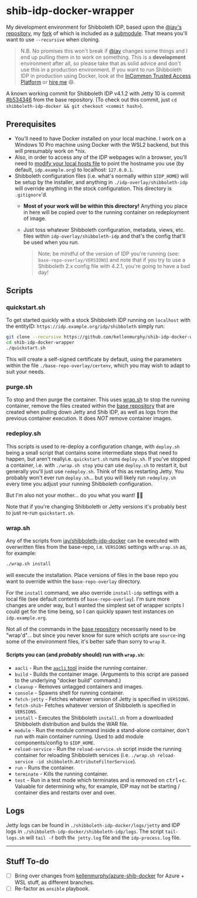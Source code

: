 # shib-idp-docker-wrapper

My development environment for Shibboleth IDP, based upon the [@iay's repository](https://github.com/iay/shibboleth-idp-docker), my [fork](https://github.com/kellenmurphy/shibboleth-idp-docker) of which is included as a [submodule](https://github.blog/2016-02-01-working-with-submodules/). That means you'll want to use `--recursive` when cloning.

> N.B. No promises this won't break if [@iay](https://github.com/iay) changes some things and I end up pulling them in to work on something. This is a **development** environment after all, so please take that as solid advice and don't use this in a production environment. If you want to run Shibboleth IDP in production using Docker, look at the [InCommon Trusted Access Platform](https://spaces.at.internet2.edu/display/ITAP/InCommon+Trusted+Access+Platform+Library) or [hire me](https://idmengineering.com) :smile:.  
 
A known working commit for Shibboleth IDP v4.1.2 with Jetty 10 is commit [#b534346](https://github.com/kellenmurphy/shibboleth-idp-docker/commit/b534346f244f3018bf2ae48988c2babfee995c5b) from the base repository. (To check out this commit, just `cd shibboleth-idp-docker && git checkout <commit hash>`).

## Prerequisites

- You'll need to have Docker installed on your local machine. I work on a Windows 10 Pro machine using Docker with the WSL2 backend, but this will presumably work on *nix. 
- Also, in order to access any of the IDP webpages w/in a browser, you'll need to [modify your local hosts file](https://www.bcsengineering.com/how-to-modify-your-hosts-file/) to point the hostname you use (by default, `idp.example.org`) to localhost: `127.0.0.1`.
- Shibboleth configuration files (i.e. what's normally within `$IDP_HOME`) will be setup by the installer, and anything in `./idp-overlay/shibboleth-idp` will override anything in the stock configuration. This directory is `.gitignore`'d. 
  - **Most of your work will be within this directory!** Anything you place in here will be copied over to the running container on redeployment of image.
  - Just toss whatever Shibboleth configuration, metadata, views, etc. files within `idp-overlay/shibboleth-idp` and that's the config that'll be used when you run. 

    > Note: be mindful of the version of IDP you're running (see: `base-repo-overlay/VERSIONS`) and note that if you try to use a Shibboleth 2.x config file with 4.2.1, you're going to have a bad day!
## Scripts

### quickstart.sh

To get started quickly with a stock Shibboleth IDP running on `localhost` with the entityID: `https://idp.example.org/idp/shibboleth` simply run:

```bash
git clone --recursive https://github.com/kellenmurphy/shib-idp-docker-wrapper.git
cd shib-idp-docker-wrapper
./quickstart.sh
```

This will create a self-signed certificate by default, using the parameters within the file `./base-repo-overlay/certenv`, which you may wish to adapt to suit your needs.

### purge.sh

To stop and then purge the container. This uses [wrap.sh](#wrapsh) to stop the running container, remove the files created within the [base repository](https://github.com/kellenmurphy/shibboleth-idp-docker) that are created when pulling down Jetty and Shib IDP, as well as logs from the previous container execution. It does *NOT* remove container images.

### redeploy.sh

This scripts is used to re-deploy a configuration change, with `deploy.sh` being a small script that contains some intermediate steps that need to happen, but aren't reallyi.e. `quickstart.sh` runs `deploy.sh`. If you've stopped a container, i.e. with `./wrap.sh stop` you can use `deploy.sh` to restart it, but generally you'll just use `redeploy.sh`. Think of this as restarting Jetty. You probably won't ever run `deploy.sh`... but you will likely run `redeploy.sh` every time you adjust your running Shibboleth configuration. 

But I'm also not your mother... do you what you want! :man_shrugging:

Note that if you're changing Shibboleth or Jetty versions it's probably best to just re-run `quickstart.sh`.
### wrap.sh

Any of the scripts from [iay/shibboleth-idp-docker](https://github.com/iay/shibboleth-idp-docker) can be executed with overwritten files from the base-repo, i.e. `VERSIONS` settings with `wrap.sh` as, for example:

```bash
./wrap.sh install
```

will execute the installation. Place versions of files in the base repo you want to override within the `base-repo-overlay` directory. 

For the `install` command, we also override `install-idp` settings with a local file (see default contents of `base-repo-overlay`). I'm sure more changes are under way, but I wanted the simplest set of wrapper scripts I could get for the time being, so I can quickly spawn test instances on `idp.example.org`. 

Not all of the commands in the [base repository](https://github.com/iay/shibboleth-idp-docker) necessarily need to be "wrap'd"... but since you never know for sure which scripts are `source`-ing some of the environment files, it's better safe than sorry to `wrap` it.

#### Scripts you can (and *probably* should) run with `wrap.sh`:

- `aacli` - Run the [`aacli` tool](https://shibboleth.atlassian.net/wiki/spaces/IDP4/pages/1265631852/AACLI) inside the running container.
- `build` - Builds the container image. (Arguments to this script are passed to the underlying "docker build" command.)
- `cleanup` - Removes untagged containers and images.
- `console` - Spawns shell for running container.
- `fetch-jetty` - Fetches whatever version of Jetty is specified in `VERSIONS`.
- `fetch-shib`- Fetches whatever version of Shibboleth is specified in `VERSIONS`.
- `install` - Executes the Shibboleth `install.sh` from a downloaded Shibboleth distribution and builds the WAR file.
- `module` - Run the module command inside a stand-alone container, don't run with main container running. Used to add module components/config to `$IDP_HOME`.
- `reload-service` - Run the `reload-service.sh` script inside the running container for reloading Shibboleth services (i.e. `./wrap.sh reload-service -id shibboleth.AttributeFilterService`).
- `run` - Runs the container.
- `terminate` - Kills the running container.
- `test` - Run in a test mode which terminates and is removed on <kbd>ctrl</kbd>+<kbd>c</kbd>. Valuable for determining why, for example, IDP may not be starting / container dies and restarts over and over.

## Logs

Jetty logs can be found in `./shibboleth-idp-docker/logs/jetty` and IDP logs in `./shibboleth-idp-docker/shibboleth-idp/logs`. The script `tail-logs.sh` will `tail -f` both th`e jetty.log` file and the `idp-process.log` file.

---
## Stuff To-do

- [ ] Bring over changes from [kellenmurphy/azure-shib-docker](https://github.com/kellenmurphy/azure-shib-docker) for Azure + WSL stuff, as different branches.
- [ ] Re-factor as `ansible` playbook.
